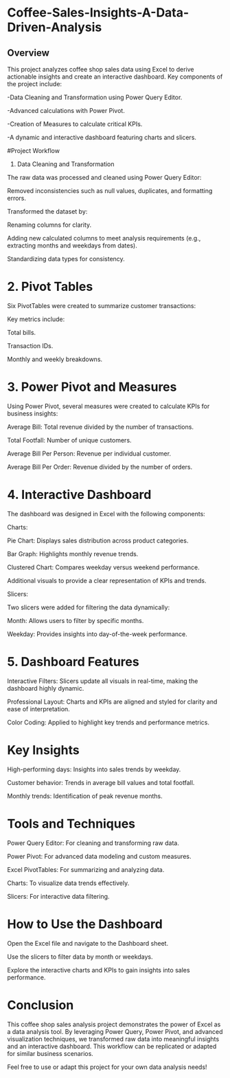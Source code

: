# Coffee-Sales-Insights-A-Data-Driven-Analysis


## Overview

This project analyzes coffee shop sales data using Excel to derive actionable insights and create an interactive dashboard. Key components of the project include:

-Data Cleaning and Transformation using Power Query Editor.

-Advanced calculations with Power Pivot.

-Creation of Measures to calculate critical KPIs.

-A dynamic and interactive dashboard featuring charts and slicers.

#Project Workflow

1. Data Cleaning and Transformation

The raw data was processed and cleaned using Power Query Editor:

Removed inconsistencies such as null values, duplicates, and formatting errors.

Transformed the dataset by:

Renaming columns for clarity.

Adding new calculated columns to meet analysis requirements (e.g., extracting months and weekdays from dates).

Standardizing data types for consistency.

# 2. Pivot Tables

Six PivotTables were created to summarize customer transactions:

Key metrics include:

Total bills.

Transaction IDs.

Monthly and weekly breakdowns.

# 3. Power Pivot and Measures

Using Power Pivot, several measures were created to calculate KPIs for business insights:

Average Bill: Total revenue divided by the number of transactions.

Total Footfall: Number of unique customers.

Average Bill Per Person: Revenue per individual customer.

Average Bill Per Order: Revenue divided by the number of orders.

# 4. Interactive Dashboard

The dashboard was designed in Excel with the following components:

Charts:

Pie Chart: Displays sales distribution across product categories.

Bar Graph: Highlights monthly revenue trends.

Clustered Chart: Compares weekday versus weekend performance.

Additional visuals to provide a clear representation of KPIs and trends.

Slicers:

Two slicers were added for filtering the data dynamically:

Month: Allows users to filter by specific months.

Weekday: Provides insights into day-of-the-week performance.

# 5. Dashboard Features

Interactive Filters: Slicers update all visuals in real-time, making the dashboard highly dynamic.

Professional Layout: Charts and KPIs are aligned and styled for clarity and ease of interpretation.

Color Coding: Applied to highlight key trends and performance metrics.

# Key Insights

High-performing days: Insights into sales trends by weekday.

Customer behavior: Trends in average bill values and total footfall.

Monthly trends: Identification of peak revenue months.

# Tools and Techniques

Power Query Editor: For cleaning and transforming raw data.

Power Pivot: For advanced data modeling and custom measures.

Excel PivotTables: For summarizing and analyzing data.

Charts: To visualize data trends effectively.

Slicers: For interactive data filtering.

# How to Use the Dashboard

Open the Excel file and navigate to the Dashboard sheet.

Use the slicers to filter data by month or weekdays.

Explore the interactive charts and KPIs to gain insights into sales performance.

# Conclusion

This coffee shop sales analysis project demonstrates the power of Excel as a data analysis tool. By leveraging Power Query, Power Pivot, and advanced visualization techniques, we transformed raw data into meaningful insights and an interactive dashboard. This workflow can be replicated or adapted for similar business scenarios.

Feel free to use or adapt this project for your own data analysis needs!

